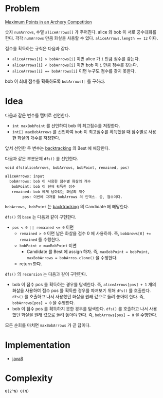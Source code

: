 # Problem

[Maximum Points in an Archery Competition](https://leetcode.com/problems/maximum-points-in-an-archery-competition/)

숫자 `numArrows`, 수열 `aliceArrows[]` 가 주어진다.  alice 와 bob 이
서로 궁수대회를 한다. 각각 `numArrows` 만큼 화살을 사용할 수
있다. `aliceArrows.length == 12` 이다.

점수를 획득하는 규칙은 다음과 같다.

* `aliceArrows[i] > bobArrows[i]` 이면 alice 가 `i` 만큼 점수를 갖는다.
* `aliceArrows[i] < bobArrows[i]` 이면 bob 이 `i` 만큼 점수를 갖는다.
* `aliceArrows[i] == bobArrows[i]` 이면 누구도 점수를 갖지 못한다.

bob 이 최대 점수를 획득하도록 `bobArrows[]` 를 구하라.

# Idea

다음과 같은 변수를 멤버로 선언한다.

* `int maxBobPoint` 를 선언하여 bob 의 최고점수를 저장한다.
* `int[] maxBobArrows` 를 선언하여 bob 이 최고점수를 획득했을 때
  점수별로 사용한 화살의 개수를 저장한다.
  
앞서 선언한 두 변수는 [backtracking](/doc/backtracking.md) 의 Best 에 해당한다.

다음과 같은 부분문제 `dfs()` 를 선언한다.

```
void dfs(aliceArrows, bobArrows, bobPoint, remained, pos)

aliceArrows: input
  bobArrows: bob 이 사용한 점수별 화살의 개수
   bobPoint: bob 이 현재 획득한 점수
   remained: bob 에게 남아있는 화살의 개수
        pos: 이번에 따져볼 bobArrows 의 인덱스. 곧, 점수이다.
```

`bobArrows, bobPoint` 는 [backtracking](/doc/backtracking.md) 의 Candidate 에 해당한다.

`dfs()` 의 `base` 는 다음과 같이 구현한다.

* `pos < 0 || remained <= 0` 이면
  * `remained > 0` 이면 남은 화살을 점수 0 에 사용하자. 즉,
    `bobArows[0] += remained` 를 수행한다.
  * `bobPoint > maxBobPoint` 이면 
    * Candidate 를 Best 에 assign 하자. 즉, `maxBobPoint = bobPoint,
      maxBobArrows = bobArros.clone()` 을 수행한다.
  * return 한다.

`dfs()` 의 `recursion` 는 다음과 같이 구현한다.

* bob 이 점수 pos 를 획득하는 경우를 탐색한다. 즉, `aliceArrows[pos] +
  1` 개의 화살을 사용하여 점수 pos 를 획득한 경우를 따져보기 위해
  `dfs()` 를 호출한다. `dfs()` 를 호출하고 나서 사용했던 화살을 원래
  값으로 돌려 놓아야 한다. 즉, `bobArrows[pos] = 0` 을 수행한다.
* bob 이 점수 pos 를 획득하지 못한 경우를 탐색한다. `dfs()` 를
  호출하고 나서 사용했던 화살을 원래 값으로 돌려 놓아야 한다. 즉,
  `bobArrows[pos] = 0` 을 수행한다. 

모든 순회를 마치면 `maxBobArrows` 가 곧 답이다.

# Implementation

* [java8](MainApp.java)

# Complexity

```
O(2^N) O(N)
```
